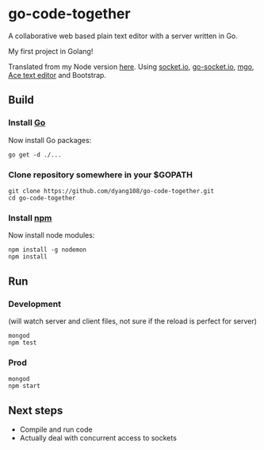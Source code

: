 # go-code-together
A collaborative web based plain text editor with a server written in Go.

My first project in Golang!

Translated from my Node version [here](https://github.com/dyang108/webcoder). Using [socket.io](socket.io), [go-socket.io](https://github.com/googollee/go-socket.io), [mgo](https://github.com/go-mgo/mgo), [Ace text editor](https://ace.c9.io/) and Bootstrap.

## Build

### Install [Go](https://golang.org/doc/install)
Now install Go packages: 

    go get -d ./...

### Clone repository somewhere in your $GOPATH

    git clone https://github.com/dyang108/go-code-together.git
    cd go-code-together

### Install [npm](https://nodejs.org/en/)
Now install node modules:

    npm install -g nodemon
    npm install
  
## Run
### Development
(will watch server and client files, not sure if the reload is perfect for server)
    
    mongod
    npm test

### Prod
    
    mongod
    npm start
    
## Next steps
* Compile and run code
* Actually deal with concurrent access to sockets
